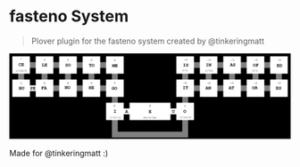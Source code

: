 # fasteno System

> Plover plugin for the fasteno system created by @tinkeringmatt

![fasteno system layout](layout.png)

Made for @tinkeringmatt :)
